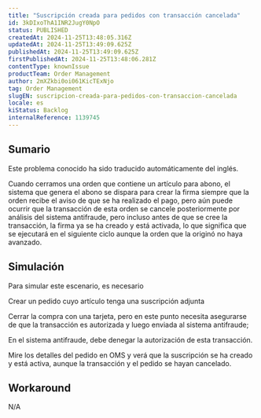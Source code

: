 ```yaml
---
title: "Suscripción creada para pedidos con transacción cancelada"
id: 3kDIxoThA1INR2JugY0NpO
status: PUBLISHED
createdAt: 2024-11-25T13:48:05.316Z
updatedAt: 2024-11-25T13:49:09.625Z
publishedAt: 2024-11-25T13:49:09.625Z
firstPublishedAt: 2024-11-25T13:48:06.281Z
contentType: knownIssue
productTeam: Order Management
author: 2mXZkbi0oi061KicTExNjo
tag: Order Management
slugEN: suscripcion-creada-para-pedidos-con-transaccion-cancelada
locale: es
kiStatus: Backlog
internalReference: 1139745
---
```


## Sumario

<div class="alert alert-info">
  <p>Este problema conocido ha sido traducido automáticamente del inglés.</p>
</div>


Cuando cerramos una orden que contiene un artículo para abono, el sistema que genera el abono se dispara para crear la firma siempre que la orden recibe el aviso de que se ha realizado el pago, pero aún puede ocurrir que la transacción de esta orden se cancele posteriormente por análisis del sistema antifraude, pero incluso antes de que se cree la transacción, la firma ya se ha creado y está activada, lo que significa que se ejecutará en el siguiente ciclo aunque la orden que la originó no haya avanzado.


##

## Simulación


Para simular este escenario, es necesario

Crear un pedido cuyo artículo tenga una suscripción adjunta

Cerrar la compra con una tarjeta, pero en este punto necesita asegurarse de que la transacción es autorizada y luego enviada al sistema antifraude;

En el sistema antifraude, debe denegar la autorización de esta transacción.

Mire los detalles del pedido en OMS y verá que la suscripción se ha creado y está activa, aunque la transacción y el pedido se hayan cancelado.



## Workaround


N/A





